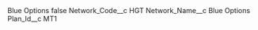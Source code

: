 <?xml version="1.0" encoding="UTF-8"?>
<CustomMetadata xmlns="http://soap.sforce.com/2006/04/metadata" xmlns:xsi="http://www.w3.org/2001/XMLSchema-instance" xmlns:xsd="http://www.w3.org/2001/XMLSchema">
    <label>Blue Options</label>
    <protected>false</protected>
    <values>
        <field>Network_Code__c</field>
        <value xsi:type="xsd:string">HGT</value>
    </values>
    <values>
        <field>Network_Name__c</field>
        <value xsi:type="xsd:string">Blue Options</value>
    </values>
    <values>
        <field>Plan_Id__c</field>
        <value xsi:type="xsd:string">MT1</value>
    </values>
</CustomMetadata>
